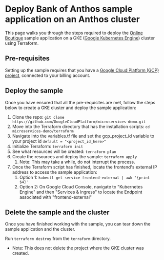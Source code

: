 # Deploy Bank of Anthos sample application on an Anthos cluster

This page walks you through the steps required to deploy the [Online Boutique](https://github.com/GoogleCloudPlatform/microservices-demo) sample application on a GKE ([Google Kubernetes Engine](https://cloud.google.com/kubernetes-engine)) cluster using Terraform.

## Pre-requisites

Setting up the sample requires that you have a [Google Cloud Platform (GCP) project](https://cloud.google.com/resource-manager/docs/creating-managing-projects#console), connected to your billing account.

## Deploy the sample

Once you have ensured that all the pre-requisites are met, follow the steps below to create a GKE cluster and deploy the sample application:

1. Clone the repo:
`git clone https://github.com/GoogleCloudPlatform/microservices-demo.git`
1. Move into the Terraform directory that has the installation scripts:
`cd microservices-demo/terraform`
1. Navigate into the variables.tf file and set the gcp_project_id variable to your project id
`default = "<project_id_here>"`
1. Initialize Terraform:
`terraform init`
1. See what resources will be created:
    `terraform plan`
1. Create the resources and deploy the sample:
    `terraform apply`
    1. Note: This may take a while, do not interrupt the process.
1. Once the Terraform script has finished, locate the frontend's external IP address to access the sample application:
    1. Option 1: `kubectl get service frontend-external | awk '{print $4}'`
    2. Option 2: On Google Cloud Console, navigate to "Kubernetes Engine" and then "Services & Ingress" to locate the Endpoint associated with "frontend-external"

## Delete the sample and the cluster

Once you have finished working with the sample, you can tear down the sample application and the cluster. 

Run `terraform destroy` from the `terraform` directory.
- Note: This does not delete the project where the GKE cluster was created.
